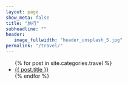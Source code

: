 ```yaml
---
layout: page
show_meta: false
title: "旅行"
subheadline: ""
header:
   image_fullwidth: "header_unsplash_5.jpg"
permalink: "/travel/"
---
```

<ul>
    {% for post in site.categories.travel %}
    <li><a href="{{ site.url }}{{ site.baseurl }}{{ post.url }}">{{ post.title }}</a></li>
    {% endfor %}
</ul>